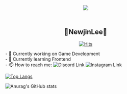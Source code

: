 <header>
  <img src="[https://capsule-render.vercel.app/api?type=wave&color=auto&height=300&section=header&text=capsule%20render&fontSize=90](https://capsule-render.vercel.app/api?type=waving&height=250&color=0:ffcccc,100:ccffcc&text=newjinlee&reversal=false&fontAlign=50&fontSize=60&textBg=false&fontColor=ccccff&animation=fadeIn&stroke=000000&strokeWidth=1&fontAlignY=44&descAlignY=62)" />
  
</header>
<body>
<h2 align="center">🌴NewjinLee🌴</h2>
<div align="center">
  
[![Hits](https://hits.seeyoufarm.com/api/count/incr/badge.svg?url=https%3A%2F%2Fgithub.com%2Fnewjinlee&count_bg=%2379C83D&title_bg=%23FFCCFF&icon=github.svg&icon_color=%23FFFFFF&title=github&edge_flat=false)](https://hits.seeyoufarm.com)

</div>
<div>
- 🔭 Currently working on Game Development <br>
- 🌱 Currently learning Frontend <br>
- 📫 How to reach me:
<img alt="Discord Link" src="https://img.shields.io/badge/Discord-5865F2?style=flat&logo=Discord&logoColor=white&link=Discordapp.com%2Fusers%2F818875477946007562">
    
<img alt="Instagram Link" src="https://img.shields.io/badge/Instagram-E4405F?style=flat&logo=instagram&logoColor=white&link=https%3A%2F%2Fwww.instagram.com%2Foiofjin%2F">

</div>

<div>
  
[![Top Langs](https://github-readme-stats.vercel.app/api/top-langs/?username=newjinlee&layout=compact)](https://github.com/anuraghazra/github-readme-stats)

![Anurag's GitHub stats](https://github-readme-stats.vercel.app/api?username=newjinlee&theme=shadow_green&show_icons=true)

</div>
</body>
